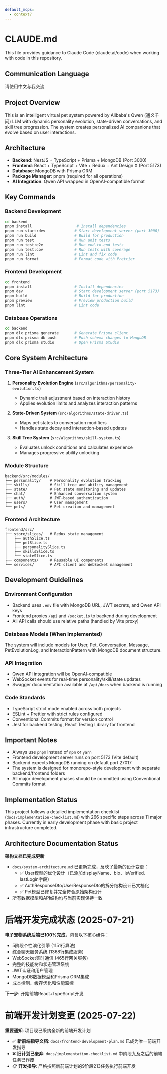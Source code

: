 ```yaml
---
default_mcps:
  - context7
---
```


# CLAUDE.md

This file provides guidance to Claude Code (claude.ai/code) when working with code in this repository.

## Communication Language
请使用中文与我交流

## Project Overview
This is an intelligent virtual pet system powered by Alibaba's Qwen (通义千问) LLM with dynamic personality evolution, state-driven conversations, and skill tree progression. The system creates personalized AI companions that evolve based on user interactions.

## Architecture
- **Backend**: NestJS + TypeScript + Prisma + MongoDB (Port 3000)
- **Frontend**: React + TypeScript + Vite + Redux + Ant Design X (Port 5173) 
- **Database**: MongoDB with Prisma ORM
- **Package Manager**: pnpm (required for all operations)
- **AI Integration**: Qwen API wrapped in OpenAI-compatible format

## Key Commands

### Backend Development
```bash
cd backend
pnpm install                    # Install dependencies
pnpm run start:dev             # Start development server (port 3000)
pnpm run build                 # Build for production
pnpm run test                  # Run unit tests
pnpm run test:e2e              # Run end-to-end tests
pnpm run test:cov              # Run tests with coverage
pnpm run lint                  # Lint and fix code
pnpm run format                # Format code with Prettier
```

### Frontend Development
```bash
cd frontend
pnpm install                   # Install dependencies
pnpm dev                       # Start development server (port 5173)
pnpm build                     # Build for production
pnpm preview                   # Preview production build
pnpm lint                      # Lint code
```

### Database Operations
```bash
cd backend
pnpm dlx prisma generate       # Generate Prisma client
pnpm dlx prisma db push        # Push schema changes to MongoDB
pnpm dlx prisma studio         # Open Prisma Studio
```

## Core System Architecture

### Three-Tier AI Enhancement System
1. **Personality Evolution Engine** (`src/algorithms/personality-evolution.ts`)
   - Dynamic trait adjustment based on interaction history
   - Applies evolution limits and analyzes interaction patterns

2. **State-Driven System** (`src/algorithms/state-driver.ts`) 
   - Maps pet states to conversation modifiers
   - Handles state decay and interaction-based updates

3. **Skill Tree System** (`src/algorithms/skill-system.ts`)
   - Evaluates unlock conditions and calculates experience
   - Manages progressive ability unlocking

### Module Structure
```
backend/src/modules/
├── personality/    # Personality evolution tracking
├── skills/         # Skill tree and ability management  
├── state/          # Pet state monitoring and updates
├── chat/           # Enhanced conversation system
├── auth/           # JWT-based authentication
├── users/          # User management
└── pets/           # Pet creation and management
```

### Frontend Architecture
```
frontend/src/
├── store/slices/   # Redux state management
│   ├── authSlice.ts
│   ├── petSlice.ts
│   ├── personalitySlice.ts
│   ├── skillsSlice.ts
│   └── stateSlice.ts
├── components/     # Reusable UI components
└── services/       # API client and WebSocket management
```

## Development Guidelines

### Environment Configuration
- Backend uses `.env` file with MongoDB URL, JWT secrets, and Qwen API keys
- Frontend proxies `/api` and `/socket.io` to backend during development
- All API calls should use relative paths (handled by Vite proxy)

### Database Models (When Implemented)
The system will include models for User, Pet, Conversation, Message, PetEvolutionLog, and InteractionPattern with MongoDB document structure.

### API Integration
- Qwen API integration will be OpenAI-compatible
- WebSocket events for real-time personality/skill/state updates
- Swagger documentation available at `/api/docs` when backend is running

### Code Standards
- TypeScript strict mode enabled across both projects
- ESLint + Prettier with strict rules configured
- Conventional Commits format for version control
- Jest for backend testing, React Testing Library for frontend

## Important Notes
- Always use `pnpm` instead of `npm` or `yarn`
- Frontend development server runs on port 5173 (Vite default)
- Backend expects MongoDB running on default port 27017
- The system is designed for monorepo-style development with separate backend/frontend folders
- All major development phases should be committed using Conventional Commits format

## Implementation Status
This project follows a detailed implementation checklist (`docs/implementation-checklist.md`) with 266 specific steps across 11 major phases. Currently in early development phase with basic project infrastructure completed.

## Architecture Documentation Status
**架构文档已完成更新**
- `docs/system-architecture.md` 已更新完成，反映了最新的设计变更：
  - ✅ User模型的优化设计（已添加displayName、bio、isVerified、lastLogin字段）
  - ✅ AuthResponseDto/UserResponseDto的拆分结构设计已文档化
  - ✅ Pet模型已修复并完全符合原始架构设计
- 所有数据模型和API结构均与当前实现保持一致

# 后端开发完成状态 (2025-07-21)
**电子宠物系统后端已100%完成**，包含以下核心组件：
- 5阶段个性演化引擎 (1151行算法)
- 综合聊天服务系统 (1368行集成服务)
- WebSocket实时通信 (465行网关服务)
- 完整的技能树和状态管理系统
- JWT认证和用户管理
- MongoDB数据模型和Prisma ORM集成
- 成本控制、缓存优化和性能监控

**下一步**: 开始前端React+TypeScript开发

# 前端开发计划变更 (2025-07-22)
**重要通知**: 项目现已采纳全新的前端开发计划
- ✅ **新前端指导文档**: `docs/frontend-development-plan.md` 已成为唯一前端开发指导
- ❌ **旧计划已废弃**: `docs/implementation-checklist.md` 中阶段九及之后的前端任务已作废
- 📋 **开发指导**: 严格按照新前端计划的9阶段213任务执行前端开发
